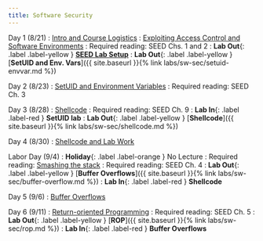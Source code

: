 ```yaml
---
title: Software Security
---
```


Day 1 (8/21)
: [Intro and Course Logistics](#)
: [Exploiting Access Control and Software Environments](#)
  : Required reading: SEED Chs. 1 and 2
  : **Lab Out**{: .label .label-yellow } [**SEED Lab Setup**](https://seedsecuritylabs.org/labsetup.html)
  : **Lab Out**{: .label .label-yellow } [**SetUID and Env. Vars**]({{ site.baseurl }}{% link labs/sw-sec/setuid-envvar.md %})

Day 2 (8/23)
: [SetUID and Environment Variables](#)
  : Required reading: SEED Ch. 3

Day 3 (8/28)
: [Shellcode](#)
  : Required reading: SEED Ch. 9
  : **Lab In**{: .label .label-red } **SetUID lab**
  : **Lab Out**{: .label .label-yellow } [**Shellcode**]({{ site.baseurl }}{% link labs/sw-sec/shellcode.md %})


Day 4 (8/30)
: [Shellcode and Lab Work](#)

Labor Day (9/4)
: **Holiday**{: .label .label-orange } No Lecture
  : Required reading: [Smashing the stack](https://github.com/rootkiter/phrack/blob/master/phrack49/14.txt)
  : Required reading: SEED Ch. 4
  : **Lab Out**{: .label .label-yellow } [**Buffer Overflows**]({{ site.baseurl }}{% link labs/sw-sec/buffer-overflow.md %})
  : **Lab In**{: .label .label-red } **Shellcode**


Day 5 (9/6)
: [Buffer Overflows](#)

Day 6 (9/11)
: [Return-oriented Programming](#)
  : Required reading: SEED Ch. 5
  : **Lab Out**{: .label .label-yellow } [**ROP**]({{ site.baseurl }}{% link labs/sw-sec/rop.md %})
  : **Lab In**{: .label .label-red } **Buffer Overflows**

